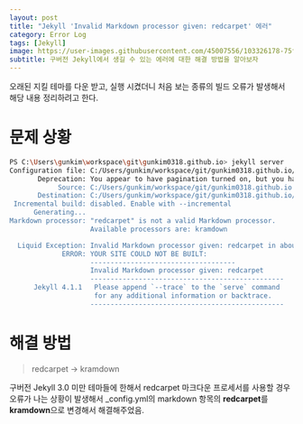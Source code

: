 ```yaml
---
layout: post
title: "Jekyll 'Invalid Markdown processor given: redcarpet' 에러"
category: Error Log
tags: [Jekyll]
image: https://user-images.githubusercontent.com/45007556/103326178-75fb0d80-4a92-11eb-983c-dbd6adc70b15.png
subtitle: 구버전 Jekyll에서 생길 수 있는 에러에 대한 해결 방법을 알아보자
---
```


오래된 지킬 테마를 다운 받고, 실행 시켰더니 처음 보는 종류의 빌드 오류가 발생해서 해당 내용 정리하려고 한다.

# 문제 상황

```bash
PS C:\Users\gunkim\workspace\git\gunkim0318.github.io> jekyll server
Configuration file: C:/Users/gunkim/workspace/git/gunkim0318.github.io/_config.yml
       Deprecation: You appear to have pagination turned on, but you haven't included the `jekyll-paginate` gem. Ensure you have `plugins: [jekyll-paginate]` in your configuration file.
            Source: C:/Users/gunkim/workspace/git/gunkim0318.github.io
       Destination: C:/Users/gunkim/workspace/git/gunkim0318.github.io/_site
 Incremental build: disabled. Enable with --incremental
      Generating...
Markdown processor: "redcarpet" is not a valid Markdown processor.
                    Available processors are: kramdown

  Liquid Exception: Invalid Markdown processor given: redcarpet in about.html
             ERROR: YOUR SITE COULD NOT BE BUILT:
                    ------------------------------------
                    Invalid Markdown processor given: redcarpet
                    ------------------------------------------------
      Jekyll 4.1.1   Please append `--trace` to the `serve` command
                     for any additional information or backtrace.
                    ------------------------------------------------
```

# 해결 방법

> redcarpet -> kramdown

구버전 Jekyll 3.0 미만 테마들에 한해서 redcarpet 마크다운 프로세서를 사용할 경우 오류가 나는 상황이 발생해서 \_config.yml의 markdown 항목의 **redcarpet**를 **kramdown**으로 변경해서 해결해주었음.
